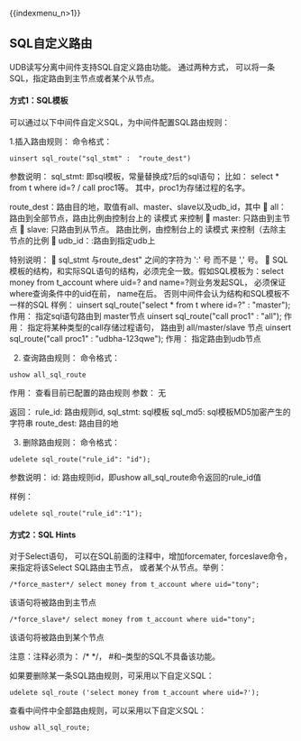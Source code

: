 {{indexmenu_n>1}}

## SQL自定义路由

UDB读写分离中间件支持SQL自定义路由功能。 通过两种方式， 可以将一条SQL，指定路由到主节点或者某个从节点。

#### 方式1：SQL模板

可以通过以下中间件自定义SQL，为中间件配置SQL路由规则：

1.插入路由规则：
命令格式：
```
uinsert sql_route("sql_stmt" :  "route_dest")
```
参数说明：
sql_stmt: 即sql模板，常量替换成?后的sql语句； 比如： select * from t where id=?  / call proc1等。 其中，proc1为存储过程的名字。

route_dest：路由目的地，取值有all、master、slave以及udb_id，其中
	all：路由到全部节点，路由比例由控制台上的 读模式 来控制
	master: 只路由到主节点
	slave: 只路由到从节点。 路由比例，由控制台上的 读模式 来控制（去除主节点的比例
	udb_id：:路由到指定udb上

特别说明： 
	sql_stmt 与route_dest" 之间的字符为 ':' 号 而不是 ',' 号。
	SQL模板的结构，和实际SQL语句的结构，必须完全一致。假如SQL模板为：select money from t_account where uid=? and name=?则业务发起SQL， 必须保证where查询条件中的uid在前， name在后。 否则中间件会认为结构和SQL模板不一样的SQL
样例：
uinsert sql_route("select * from t where id=?" : "master");  作用：  指定sql语句路由到 master节点  uinsert sql_route("call proc1" : "all"); 作用：  指定将某种类型的call存储过程语句， 路由到 all/master/slave 节点  uinsert sql_route("call proc1" : "udbha-123qwe"); 作用： 指定路由到udb节点


2. 查询路由规则：
命令格式：
```
ushow all_sql_route
```
作用： 查看目前已配置的路由规则
参数： 无

返回：
rule_id:  路由规则id,
sql_stmt: sql模板
sql_md5: sql模板MD5加密产生的字符串
route_dest: 路由目的地


3. 删除路由规则：
命令格式：
```
udelete sql_route("rule_id": "id");
```
参数说明：
id:  路由规则id，即ushow all_sql_route命令返回的rule_id值

样例：
```
udelete sql_route("rule_id":"1");
```

#### 方式2：SQL Hints

对于Select语句， 可以在SQL前面的注释中，增加forcemater, forceslave命令， 来指定将该Select SQL路由主节点， 或者某个从节点。举例：
```
/*force_master*/ select money from t_account where uid="tony";
```
该语句将被路由到主节点
```
/*force_slave*/ select money from t_account where uid="tony";
```
该语句将被路由到某个节点

注意：注释必须为： /\* \*/， #和–类型的SQL不具备该功能。

如果要删除某一条SQL路由规则，可采用以下自定义SQL：
```
udelete sql_route ('select money from t_account where uid=?');
```
查看中间件中全部路由规则，可以采用以下自定义SQL：
```
ushow all_sql_route;
```
